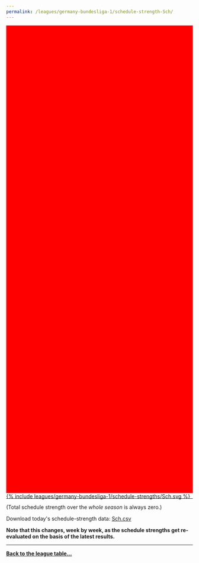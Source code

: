 ```yaml
---
permalink: /leagues/germany-bundesliga-1/schedule-strength-Sch/
---
```


<style>
.svg-wrap {
    background-color:red;
    height:0;
    padding-top:250%; /* 350px/550px */
    position: relative;
}

svg {
    background-color: white;
    height: 100%;
    display:block;
    width: 100%;
    position: absolute;
    top:0;
    left:0;
}
</style>


<div class="svg-wrap">
{% include leagues/germany-bundesliga-1/schedule-strengths/Sch.svg %}
</div>

-----

(Total schedule strength over the *whole season* is always zero.)


Download today's schedule-strength data: [Sch.csv](/assets/leagues/germany-bundesliga-1/2022/schedule-strengths/Sch.csv)

**Note that this changes, week by week, as the schedule strengths get re-evaluated on the
basis of the latest results.**

-----

[**Back to the league table...**](/leagues/germany-bundesliga-1)


